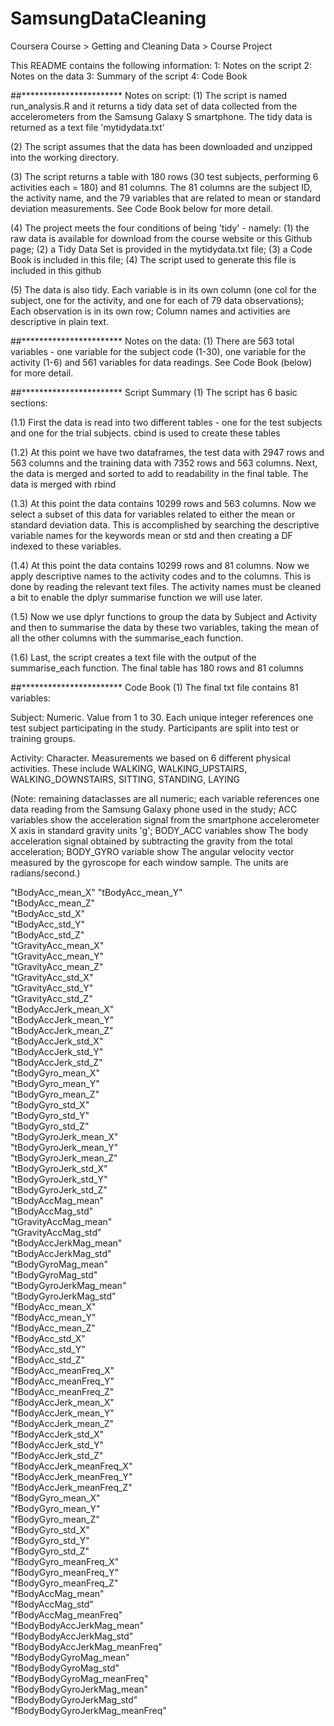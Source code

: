 # SamsungDataCleaning
Coursera Course > Getting and Cleaning Data > Course Project

This README contains the following information:
1: Notes on the script
2: Notes on the data
3: Summary of the script
4: Code Book

##***********************
Notes on script:
(1) The script is named run_analysis.R and it returns a tidy data set of data collected from the accelerometers from the Samsung Galaxy S smartphone. The tidy data is returned as a text file 'mytidydata.txt'

(2) The script assumes that the data has been downloaded and unzipped into the working directory.

(3) The script returns a table with 180 rows (30 test subjects, performing 6 activities each = 180) and 81 columns. The 81 columns are the subject ID, the activity name, and the 79 variables that are related to mean or standard deviation measurements. See Code Book below for more detail.

(4) The project meets the four conditions of being 'tidy' - namely: (1) the raw data is available for download from the course website or this Github page; (2) a Tidy Data Set is provided in the mytidydata.txt file; (3) a Code Book is included in this file; (4) The script used to generate this file is included in this github

(5) The data is also tidy. Each variable is in its own column (one col for the subject, one for the activity, and one for each of 79 data observations); Each observation is in its own row; Column names and activities are descriptive in plain text.

##***********************
Notes on the data:
(1) There are 563 total variables - one variable for the subject code (1-30), one variable for the activity (1-6) and 561 variables for data readings. See Code Book (below) for more detail.

##***********************
Script Summary
(1) The script has 6 basic sections:

(1.1) First the data is read into two different tables - one for the test subjects and one for the trial subjects. cbind is used to create these tables

(1.2) At this point we have two dataframes, the test data with 2947 rows and 563 columns and the training data with 7352 rows and 563 columns. Next, the data is merged and sorted to add to readability in the final table. The data is merged with rbind

(1.3) At this point the data contains 10299 rows and 563 columns. Now we select a subset of this data for variables related to either the mean or standard deviation data. This is accomplished by searching the descriptive variable names for the keywords mean or std and then creating a DF indexed to these variables. 

(1.4) At this point the data contains 10299 rows and 81 columns. Now we apply descriptive names to the activity codes and to the columns. This is done by reading the relevant text files. The activity names must be cleaned a bit to enable the dplyr summarise function we will use later.

(1.5) Now we use dplyr functions to group the data by Subject and Activity and then to summarise the data by these two variables, taking the mean of all the other columns with the summarise_each function.

(1.6) Last, the script creates a text file with the output of the summarise_each function. The final table has 180 rows and 81 columns

##***********************
Code Book
(1) The final txt file contains 81 variables:

Subject: Numeric. Value from 1 to 30. Each unique integer references one test subject participating in the study. Participants are split into test or training groups.

Activity: Character. Measurements we based on 6 different physical activities. These include WALKING, WALKING_UPSTAIRS, WALKING_DOWNSTAIRS, SITTING, STANDING, LAYING

(Note: remaining dataclasses are all numeric; each variable references one data reading from the Samsung Galaxy phone used in the study; ACC variables show the acceleration signal from the smartphone accelerometer X axis in standard gravity units 'g'; BODY_ACC variables show The body acceleration signal obtained by subtracting the gravity from the total acceleration; BODY_GYRO variable show The angular velocity vector measured by the gyroscope for each window sample. The units are radians/second.)

"tBodyAcc_mean_X"
"tBodyAcc_mean_Y"             
"tBodyAcc_mean_Z"              
"tBodyAcc_std_X"              
"tBodyAcc_std_Y"                
"tBodyAcc_std_Z"               
"tGravityAcc_mean_X"            
"tGravityAcc_mean_Y"           
"tGravityAcc_mean_Z"            
"tGravityAcc_std_X"            
"tGravityAcc_std_Y"             
"tGravityAcc_std_Z"            
"tBodyAccJerk_mean_X"           
"tBodyAccJerk_mean_Y"          
"tBodyAccJerk_mean_Z"           
"tBodyAccJerk_std_X"           
"tBodyAccJerk_std_Y"            
"tBodyAccJerk_std_Z"           
"tBodyGyro_mean_X"              
"tBodyGyro_mean_Y"             
"tBodyGyro_mean_Z"              
"tBodyGyro_std_X"              
"tBodyGyro_std_Y"               
"tBodyGyro_std_Z"              
"tBodyGyroJerk_mean_X"          
"tBodyGyroJerk_mean_Y"         
"tBodyGyroJerk_mean_Z"          
"tBodyGyroJerk_std_X"          
"tBodyGyroJerk_std_Y"           
"tBodyGyroJerk_std_Z"          
"tBodyAccMag_mean"              
"tBodyAccMag_std"              
"tGravityAccMag_mean"           
"tGravityAccMag_std"           
"tBodyAccJerkMag_mean"          
"tBodyAccJerkMag_std"          
"tBodyGyroMag_mean"             
"tBodyGyroMag_std"             
"tBodyGyroJerkMag_mean"         
"tBodyGyroJerkMag_std"         
"fBodyAcc_mean_X"               
"fBodyAcc_mean_Y"              
"fBodyAcc_mean_Z"               
"fBodyAcc_std_X"               
"fBodyAcc_std_Y"                
"fBodyAcc_std_Z"               
"fBodyAcc_meanFreq_X"           
"fBodyAcc_meanFreq_Y"          
"fBodyAcc_meanFreq_Z"           
"fBodyAccJerk_mean_X"          
"fBodyAccJerk_mean_Y"           
"fBodyAccJerk_mean_Z"          
"fBodyAccJerk_std_X"            
"fBodyAccJerk_std_Y"           
"fBodyAccJerk_std_Z"            
"fBodyAccJerk_meanFreq_X"      
"fBodyAccJerk_meanFreq_Y"       
"fBodyAccJerk_meanFreq_Z"      
"fBodyGyro_mean_X"              
"fBodyGyro_mean_Y"             
"fBodyGyro_mean_Z"              
"fBodyGyro_std_X"              
"fBodyGyro_std_Y"               
"fBodyGyro_std_Z"              
"fBodyGyro_meanFreq_X"          
"fBodyGyro_meanFreq_Y"         
"fBodyGyro_meanFreq_Z"          
"fBodyAccMag_mean"             
"fBodyAccMag_std"               
"fBodyAccMag_meanFreq"         
"fBodyBodyAccJerkMag_mean"      
"fBodyBodyAccJerkMag_std"      
"fBodyBodyAccJerkMag_meanFreq"  
"fBodyBodyGyroMag_mean"        
"fBodyBodyGyroMag_std"          
"fBodyBodyGyroMag_meanFreq"    
"fBodyBodyGyroJerkMag_mean"     
"fBodyBodyGyroJerkMag_std"     
"fBodyBodyGyroJerkMag_meanFreq"